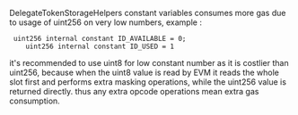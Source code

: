 DelegateTokenStorageHelpers constant variables consumes more gas due to usage of uint256 on very low numbers, example :

```
 uint256 internal constant ID_AVAILABLE = 0;
    uint256 internal constant ID_USED = 1
```

it's recommended to use uint8 for low constant number as it is costlier than uint256, because when the uint8 value is read by EVM it reads the whole slot first and performs extra masking operations, while the uint256 value is returned directly. thus any extra opcode operations mean extra gas consumption.